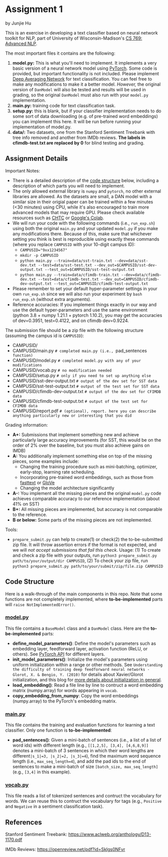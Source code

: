 # Assignment 1
by Junjie Hu

This is an exercise in developing a text classifier based on neural network toolkit for NLP, part of University of Wisconsin-Madison's [CS 769: Advanced NLP](https://junjiehu.github.io/cs769-spring22/).

The most important files it contains are the following:
1. **model.py:** This is what you'll need to implement. It implements a very basic version of a neural network model using [PyTorch](https://github.com/pytorch/pytorch). Some code is provided, but important functionality is not included. Please implement [Deep Averaging Network](https://www.aclweb.org/anthology/P15-1162.pdf) for text classification. You can feel free to make any modifications to make it a better model. *However,* the original version of `DanModel` will also be tested and results will be used in grading, so the original `DanModel` must also run with your `model.py` implementation.
2. **main.py:** training code for text classification task.
3. **setup.py:** this is blank, but if your classifier implementation needs to do some sort of data downloading (e.g. of pre-trained word embeddings) you can implement this here. It will be run before running your implementation of model.py.
4. **data/:** Two datasets, one from the Stanford Sentiment Treebank with tree info removed and another from IMDb reviews. **The labels in cfimdb-test.txt are replaced by 0** for blind testing and grading.

## Assignment Details

Important Notes:
- There is a detailed description of the [code structure](#code-structure) below, including a description of which parts you will need to implement. 
- The only allowed external library is `numpy` and `pytorch`, no other external libraries are allowed. As the datasets are small, a DAN model with a similar size in their origial paper can be trained within a few minutes (<30 minutes) using CPU, while it's also encouraged to train more advanced models that may require GPU. Please check available resources such as [CHTC](https://chtc.cs.wisc.edu/) or [Google's Colab](https://colab.research.google.com/).
- We will run your code with the following commands (i.e., `run_exp.sh`) using both the original `main.py` and your updated `model.py` if you make any modifications there. Because of this, make sure that whichever setting you think is best is reproducible using exactly these commands (where you replace `CAMPUSID` with your 10-digit campus ID):
    - `CAMPUSID="9xx1234567"`
    - `mkdir -p CAMPUSID`
    - `python main.py --train=data/sst-train.txt --dev=data/sst-dev.txt --test=data/sst-test.txt --dev_out=$CAMPUSID/sst-dev-output.txt --test_out=$CAMPUSID/sst-test-output.txt`
    - `python main.py --train=data/cfimdb-train.txt --dev=data/cfimdb-dev.txt --test=data/cfimdb-test.txt --dev_out=CAMPUSID/cfimdb-dev-output.txt --test_out=CAMPUSID/cfimdb-test-output.txt`
- Please remember to set your default hyper-parameter settings in your own `run_exp.sh` since we will also run your experiment by `bash run_exp.sh` (without extra arguments).
- Reference accuracies: If you implement things exactly in our way and use the default hyper-parameters and use the same environment (python 3.8 + numpy 1.21.1 + pytorch 1.10.2), you may get the accuracies of dev=0.3951, test=0.4122, and on cfimdb dev=0.9224.

The submission file should be a zip file with the following structure (assuming the campus id is `CAMPUSID`):

- CAMPUSID/
- CAMPUSID/main.py `# completed main.py (i.e., `pad_sentences` function)`
- CAMPUSID/model.py `# completed model.py with any of your modifications`
- CAMPUSID/vocab.py `# no modification needed`
- CAMPUSID/setup.py `# only if you need to set up anything else`
- CAMPUSID/sst-dev-output.txt `# output of the dev set for SST data`
- CAMPUSID/sst-test-output.txt `# output of the test set for SST data`
- CAMPUSID/cfimdb-dev-output.txt `# output of the dev set for CFIMDB data`
- CAMPUSID/cfimdb-test-output.txt `# output of the test set for CFIMDB data`
- CAMPUSID/report.pdf `# (optional), report. here you can describe anything particularly new or interesting that you did`

Grading information:
- **A+:** Submissions that implement something new and achieve particularly large accuracy improvements (for SST, this would be on the order of 2\% over the baseline, but you must also achieve gains on IMDB)
- **A:** You additionally implement something else on top of the missing pieces, some examples include:
    - Changing the training procedure such as mini-batching, optimizer, early-stop, learning rate scheduling.
    - Incorporating pre-trained word embeddings, such as those from [fasttext](https://fasttext.cc/) or [GloVe](https://nlp.stanford.edu/projects/glove/)
    - Changing the model architecture significantly
- **A-:** You implement all the missing pieces and the original `model.py` code achieves comparable accuracy to our reference implementation (about 41% on SST)
- **B+:** All missing pieces are implemented, but accuracy is not comparable to the reference.
- **B or below:** Some parts of the missing pieces are not implemented.

Tools:
- `prepare_submit.py` can help to create(1) or check(2) the to-be-submitted zip file. It will throw assertion errors if the format is not expected, and we will *not accept submissions that fail this check*. Usage: (1) To create and check a zip file with your outputs, run `python3 prepare_submit.py path/to/your/output/dir CAMPUSID`, (2) To check your zip file, run `python3 prepare_submit.py path/to/your/submit/zip/file.zip CAMPUSID`

## Code Structure
Here is a walk-through of the main components in this repo. Note that some functions are not completely implemented, where **to-be-implemented** parts will `raise NotImplementedError()`. 

### [model.py](model.py)
This file contains a `BaseModel` class and a `DanModel` class. Here are the **to-be-implemented** parts:
- **define_model_parameters()**: Define the model's parameters such as embedding layer, feedforward layer, activation function (ReLU, or others). See [PyTorch API](https://pytorch.org/docs/stable/nn.html) for different layers.
- **init_model_parameters()**: Initialize the model's parameters using uniform initialization within a range or other methods. See `Understanding the difficulty of training deep feedforward neural networks - Glorot, X. & Bengio, Y. (2010)` for details about Xavier/Glorot initialization, and this blog for [more details about initialization in general](https://towardsdatascience.com/weight-initialization-in-neural-networks-a-journey-from-the-basics-to-kaiming-954fb9b47c79).
- **load_embedding()**: Read a file line by line to contruct a word embedding matrix (numpy.array) for words appearing in `vocab`.
- **copy_embedding_from_numpy**: Copy the word embeddings (numpy.array) to the PyTorch's embedding matrix.

### [main.py](main.py)
This file contains the training and evaluation functions for learning a text classifier. Only one function is **to-be-implemented**:
- **pad_sentences()**: Given a mini-batch of sentences (i.e., a list of a list of word ids) with different length (e.g., `[[1,2,5], [3,4], [4,6,8,9]]` denotes a mini-batch of 3 sentences in which their word lengths are different`|s_1|=3, |s_2|=2, |s_3|=4`), find the maximum word sequence length (i.e., `max_seq_length=4`), and add the pad ids to the end of sentences to make a mini-batch of size `[batch_size, max_seq_length]` (e.g., `[3,4]` in this example). 

### [vocab.py](vocab.py)
This file reads a list of tokenized sentences and contruct the vocabulary for words. We can reuse this to contruct the vocabulary for tags (e.g., `Positive` and `Negative` in a sentiment classification task). 

## References

Stanford Sentiment Treebank: https://www.aclweb.org/anthology/D13-1170.pdf

IMDb Reviews: https://openreview.net/pdf?id=Sklgs0NFvr